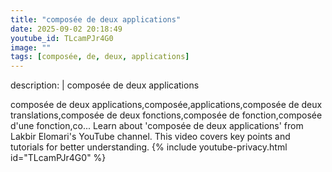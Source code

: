 ```yaml
---
title: "composée de deux applications"
date: 2025-09-02 20:18:49 
youtube_id: TLcamPJr4G0
image: ""
tags: [composée, de, deux, applications]
---
```

description: |
  composée de deux applications
  
  
  
  
  composée de deux applications,composée,applications,composée de deux translations,composée de deux fonctions,composée de fonction,composée d'une fonction,co...
  Learn about 'composée de deux applications' from Lakbir Elomari's YouTube channel. This video covers key points and tutorials for better understanding.
{% include youtube-privacy.html id="TLcamPJr4G0" %}

